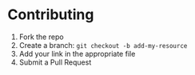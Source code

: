 # Contributing

1. Fork the repo
2. Create a branch: `git checkout -b add-my-resource`
3. Add your link in the appropriate file
4. Submit a Pull Request
